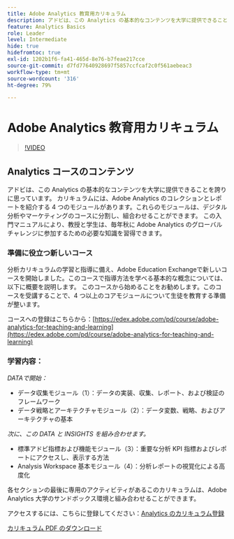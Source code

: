 ```yaml
---
title: Adobe Analytics 教育用カリキュラム
description: アドビは、この Analytics の基本的なコンテンツを大学に提供できることを誇りに思っています。 カリキュラムには、Adobe Analytics のコレクションとレポートを紹介する 4 つのモジュールがあります。これらのモジュールは、デジタル分析やマーケティングのコースに分割し、組合わせることができます。 この入門マニュアルにより、教授と学生は、毎年秋に Adobe Analytics のグローバルチャレンジに参加するための必要な知識を習得できます。
feature: Analytics Basics
role: Leader
level: Intermediate
hide: true
hidefromtoc: true
exl-id: 1202b1f6-fa41-465d-8e76-b7feae217cce
source-git-commit: d7fd77640928697f5857ccfcaf2c0f561aebeac3
workflow-type: tm+mt
source-wordcount: '316'
ht-degree: 79%

---
```


# Adobe Analytics 教育用カリキュラム

>[!VIDEO](https://video.tv.adobe.com/v/3443846/?quality=12&learn=on&captions=jpn)

## Analytics コースのコンテンツ

アドビは、この Analytics の基本的なコンテンツを大学に提供できることを誇りに思っています。 カリキュラムには、Adobe Analytics のコレクションとレポートを紹介する 4 つのモジュールがあります。これらのモジュールは、デジタル分析やマーケティングのコースに分割し、組合わせることができます。 この入門マニュアルにより、教授と学生は、毎年秋に Adobe Analytics のグローバルチャレンジに参加するための必要な知識を習得できます。

### 準備に役立つ新しいコース

分析カリキュラムの学習と指導に備え、Adobe Education Exchangeで新しいコースを開始しました。このコースで指導方法を学べる基本的な概念については、以下に概要を説明します。 このコースから始めることをお勧めします。このコースを受講することで、4 つ以上のコアモジュールについて生徒を教育する準備が整います。

コースへの登録はこちらから：[https://edex.adobe.com/pd/course/adobe-analytics-for-teaching-and-learning](https://edex.adobe.com/pd/course/adobe-analytics-for-teaching-and-learning)

### 学習内容：

*DATAで開始：*

* データ収集モジュール（1）：データの実装、収集、レポート、および検証のフレームワーク
* データ戦略とアーキテクチャモジュール（2）：データ変数、戦略、およびアーキテクチャの基本

*次に、この DATA と INSIGHTS を組み合わせます。*

* 標準アドビ指標および機能モジュール（3）：重要な分析 KPI 指標およびレポートにアクセスし、表示する方法
* Analysis Workspace 基本モジュール（4）：分析レポートの視覚化による高度化

各セクションの最後に専用のアクティビティがあるこのカリキュラムは、Adobe Analytics 大学のサンドボックス環境と組み合わせることができます。

アクセスするには、こちらに登録してください：[Analytics のカリキュラム登録](https://experienceleague.adobe.com/landing/analytics-university?lang=ja)

[カリキュラム PDF のダウンロード](assets/Adobe-Analytics-Curriculum_2021.pdf)
